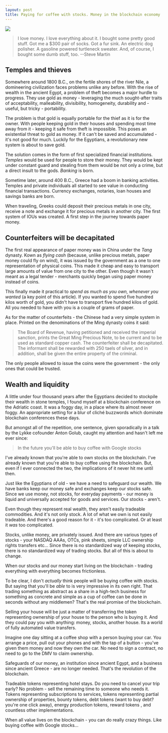 ```yaml
---
layout: post
title: Paying for coffee with stocks. Money in the blockchain economy
---
```


<img src="https://i.imgur.com/E23u4xe.jpg"/>

> I love money. I love everything about it. I bought some pretty good stuff. Got me a $300 pair of socks. Got a fur sink. An electric dog polisher. A gasoline powered turtleneck sweater. And, of course, I bought some dumb stuff, too. --Steve Martin

## Temples and thieves

Somewhere around 1800 B.C., on the fertile shores of the river Nile, a domineering civilization faces problems unlike any before. With the rise of wealth in the ancient Egypt, a problem of theft becomes a major hurdle to progress. They use gold
as money - leveraging the much sought-after traits of acceptability, malleability, divisibility, homogeneity, durability and - useful, but tricky - portability.

The problem is that gold is equally portable for the thief as it is for the owner. With people keeping gold in their houses and spending most time away from it - keeping it safe from theft is impossible. 
This poses an existential threat to gold as money. If it can't be saved and accumulated - it's not good for much. Luckily for
the Egyptians, a revolutionary new system is about to save gold.

The solution comes in the form of first specialized financial institutions. *Temples* would be used for people to store their money. They would be kept under constant guard and stealing from them would be not only a crime, but a direct insult to the gods. _Banking_ is born.

Sometime later, around 400 B.C., Greece had a boom in banking activities. Temples and private individuals all started to see value in conducting financial transactions. Currency exchanges, notaries, loan houses and savings banks are born. 

When traveling, Greeks could deposit their precious metals in one city, receive a note and exchange it for precious metals in another
city. The first system of IOUs was created. A first step in the journey towards paper money.

## Counterfeiters will be decapitated

The first real appearance of paper money was in China under the *Tang* dynasty. Kown as _flying cash_ (because, unlike precious metals, paper money could fly on wind), it was issued by the government as a one to one representation of physical coins. This
made it cheap and easy to transport large amounts of value from one city to the other. Even though it wasn't meant as a legal
tender - merchants quickly began using paper money instead of coins. 

This finally made it practical to _spend as much as you own, whenever you wanted_ (a key point of this article). If you wanted to spend five hundred kilos worth
of gold, you didn't have to transport five hundred kilos of gold. All you needed to have with you is a couple of grams of paper. 

As for the matter of counterfeits - the Chinese had a very simple system in place. Printed on the denominations of the Ming dynasty
coins it said:

> The Board of Revenue, having petitioned and received the imperial sanction, prints the Great Ming Precious Note, to be current and to be used as standard copper cash. The counterfeiter shall be decapitated. The informant shall be rewarded with 250 taels of silver, and in addition, shall be given the entire property of the criminal.

The only people allowed to issue the coins were the government - the only ones that could be trusted. 

## Wealth and liquidity

A little under four thousand years after the Egyptians decided to stockpile their wealth in stone temples, I found myself at a blockchain conference on the Adriatic coast. It was a foggy day, in a place where its almost never foggy. An appropriate setting for
a blur of cliché buzzwords which dominate blockchain conferences these days.

But amongst all of the repetition, one sentence, given sporadically in a talk by the Lykke cofounder Anton Golub, caught my attention and hasn't left me ever since:

> In the future you'll be able to buy coffee with Google stocks

I've already known that you're able to own stocks on the blockchain. I've already known that you're able to buy coffee using the blockchain. But, even if I ever connected the two, the implications of it never hit me until then. 

Just like the Egyptians of old - we have a need to safeguard our wealth. We have banks keep our money safe and exchanges keep our
stocks safe. Since we use money, not stocks, for everyday payments - our money is liquid and universally accepted for goods and services. Our stocks - aren't. 

Even though they represent real wealth, they aren't easily tradeable commodities. And it's not only stock. A lot of what we own is not easily tradeable. And there's a good reason for it - it's too complicated. Or at least it _was_ too complicated. 

Stocks, unlike money, are privately issued. And there are various types of stocks - your NASDAQ AAAs, OTCs, pink sheets, 
simple LLC ownership rights transfers etc... Since there is no standardized way of keeping stocks, there is no standardized 
way of trading stocks. But all of this is about to change. 

When our stocks and our money start living on the blockchain - trading everything with everything becomes frictionless. 

To be clear, I don't _actually_ think people will be buying coffee with stocks. But saying that you'll be _able_ to is very impressive in its own right. That trading something as abstract as a share in a high-tech business for something as concrete
and simple as a cup of coffee can be done in seconds without any middlemen? That's the real promise of the blockchain.

Selling your house will be just a matter of transferring the token representing ownership of your house to the person who is
buying it. And they could pay you with anything: money, stocks, another house. Its a world of fully automated value transfers. 

Imagine one day sitting at a coffee shop with a person buying your car. You arrange a price, pull out your phones and with
the tap of a button - you've given them money and now they own the car. No need to sign a contract, no need to go to the 
DMV to claim ownership.

Safeguards of our money, an institution since ancient Egypt, and a business since ancient Greece - are no longer needed. 
That's the revolution of the blockchain. 

 Tradeable tokens representing hotel stays. Do you need to cancel your trip early? No problem - sell the remaining time to
someone who needs it. Tokens representing subscriptions to services, tokens representing partial ownership of properties, bounty tokens, debt tokens (want to buy debt? you're one click away), energy production tokens, reward tokens , and countless other implementations.

When all value lives on the blockchain - you can do really crazy things. Like buying coffee with Google stocks...

